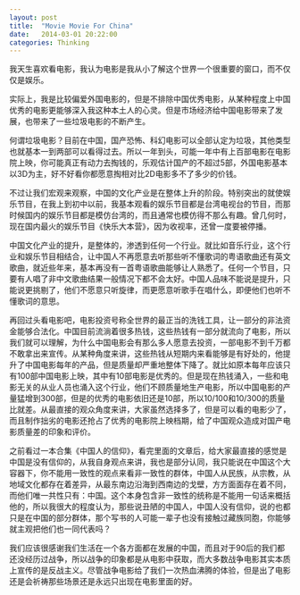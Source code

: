 ```yaml
---
layout: post
title:  "Movie Movie For China"
date:   2014-03-01 20:22:00
categories: Thinking
---
```


我天生喜欢看电影，我认为电影是我从小了解这个世界一个很重要的窗口，而不仅仅是娱乐。

实际上，我是比较偏爱外国电影的，但是不排除中国优秀电影，从某种程度上中国优秀的电影更能够深入我这种本土人的心灵。但是市场经济给中国电影带来了发展，也带来了一些垃圾电影的不断产生。

何谓垃圾电影？目前在中国，国产恐怖、科幻电影可以全部认定为垃圾，其他类型也就基本一到两部可以看得过去。所以一年到头，可能一年中有上百部电影在电影院上映，你可能真正有动力去掏钱的，乐观估计国产的不超过5部，外国电影基本以3D为主，好不好看你都愿意掏相对比2D电影多不了多少的价钱。

不过让我们宏观来观察，中国的文化产业是在整体上升的阶段。特别突出的就使娱乐节目，在我上到初中以前，我基本观看的娱乐节目都是台湾电视台的节目，而那时候国内的娱乐节目都是模仿台湾的，而且通常也模仿得不那么有趣。曾几何时，现在国内最火的娱乐节目《快乐大本营》，因为收视率，还曾一度要被停播。

中国文化产业的提升，是整体的，渗透到任何一个行业。就比如音乐行业，这个行业和娱乐节目相结合，让中国人不再愿意去听那些听不懂歌词的粤语歌曲还有英文歌曲，就近些年来，基本再没有一首粤语歌曲能够让人熟悉了。任何一个节目，只要有人唱了非中文歌曲结果一般情况下都不会太好。中国人品味不能说是提升，只能说更挑剔了，他们不愿意只听旋律，而更愿意听歌手在唱什么，即便他们也听不懂歌词的意思。

再回过头看电影吧，电影投资号称全世界的最正当的洗钱工具，让一部分的非法资金能够合法化。中国目前流淌着很多热钱，这些热钱有一部分就流向了电影，所以我们就可以理解，为什么中国电影会有那么多人愿意去投资，一部电影不到千万都不敢拿出来宣传。从某种角度来讲，这些热钱从短期内来看能够是有好处的，他提升了中国电影每年的产品，但是质量却严重地整体下降了。就比如原本每年应该只有100部中国电影上映，其中有10部电影是优秀的。但是现在热钱涌入，一些和电影无关的从业人员也涌入这个行业，他们不顾质量地生产电影，所以中国电影的产量猛增到300部，但是的优秀的电影依旧还是10部，所以10/100和10/300的质量比就差。从最直接的观众角度来讲，大家虽然选择多了，但是可以看的电影少了，而且制作拙劣的电影还抢占了优秀的电影院上映档期，给了中国观众造成对国产电影质量差的印象和评价。

之前看过一本合集《中国人的信仰》，看完里面的文章后，给大家最直接的感觉是中国是没有信仰的，从我自身观点来讲，我也是部分认同，我只能说在中国这个大容器下，你不能用一致性的观点来看非一致性的群体，中国人从民族，从宗教，从地域文化都存在着差异，从最东南边沿海到西南边的戈壁，方方面面存在着不同，而他们唯一共性只有：中国。这个本身包含非一致性的统称是不能用一句话来概括他的，所以我很大的程度认为，那些说丑陋的中国人，中国人没有信仰，说的也都只是在中国的部分群体，那个写书的人可能一辈子也没有接触过藏族同胞，你能够就主观把他们也一同代表吗？

我们应该很感谢我们生活在一个各方面都在发展的中国，而且对于90后的我们都还没经历过战争，所以战争的印象都是从电影中获取，而大多数战争电影其实本质上宣传的是反战主义。尽管战争电影给了我们一次热血沸腾的体验，但是出了电影还是会祈祷那些场景还是永远只出现在电影里面的好。